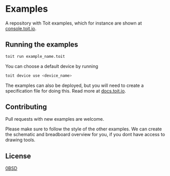 # Examples

A repository with Toit examples, which for instance are shown at [console.toit.io](https://console.toit.io/devices/DEVICE_ID/code).

## Running the examples

```bash
toit run example_name.toit
```

You can choose a default device by running

```bash
toit device use <device_name>
```

The examples can also be deployed, but you will need to create a specification file for doing this. Read more at [docs.toit.io](https://docs.toit.io/platform/deploy/runordeploy/).

## Contributing

Pull requests with new examples are welcome.

Please make sure to follow the style of the other examples. We can create the schematic and breadboard overview for you, if you dont have access to drawing tools.

## License

[0BSD](https://choosealicense.com/licenses/0bsd/)
